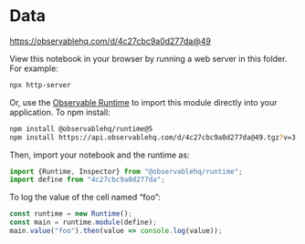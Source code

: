 # Data

https://observablehq.com/d/4c27cbc9a0d277da@49

View this notebook in your browser by running a web server in this folder. For
example:

~~~sh
npx http-server
~~~

Or, use the [Observable Runtime](https://github.com/observablehq/runtime) to
import this module directly into your application. To npm install:

~~~sh
npm install @observablehq/runtime@5
npm install https://api.observablehq.com/d/4c27cbc9a0d277da@49.tgz?v=3
~~~

Then, import your notebook and the runtime as:

~~~js
import {Runtime, Inspector} from "@observablehq/runtime";
import define from "4c27cbc9a0d277da";
~~~

To log the value of the cell named “foo”:

~~~js
const runtime = new Runtime();
const main = runtime.module(define);
main.value("foo").then(value => console.log(value));
~~~
